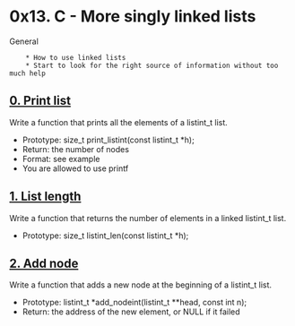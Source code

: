 # 0x13. C - More singly linked lists
General

        * How to use linked lists
        * Start to look for the right source of information without too much help

## [0. Print list](0-print_listint.c "pli")
Write a function that prints all the elements of a listint_t list.

* Prototype: size_t print_listint(const listint_t *h);
* Return: the number of nodes
* Format: see example
* You are allowed to use printf

## [1. List length](1-listint_len.c "lil")
Write a function that returns the number of elements in a linked listint_t list.

* Prototype: size_t listint_len(const listint_t *h);

## [2. Add node](2-add_nodeint.c "add")
Write a function that adds a new node at the beginning of a listint_t list.

* Prototype: listint_t *add_nodeint(listint_t **head, const int n);
* Return: the address of the new element, or NULL if it failed

